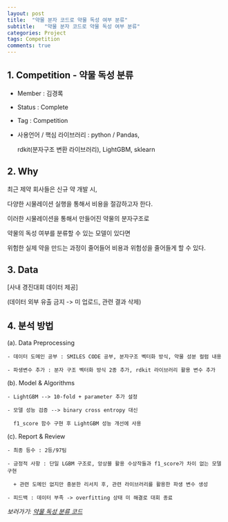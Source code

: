 ```yaml
---
layout: post
title:  "약물 분자 코드로 약물 독성 여부 분류"
subtitle:   "약물 분자 코드로 약물 독성 여부 분류"
categories: Project
tags: Competition
comments: true
---
```


## 1. Competition - 약물 독성 분류

  - Member : 김경록

  - Status : Complete

  - Tag : Competition

  - 사용언어 / 핵심 라이브러리 : python / Pandas, 
  
  	rdkit(분자구조 변환 라이브러리), LightGBM, sklearn

## 2. Why

 최근 제약 회사들은 신규 약 개발 시, 
 
 다양한 시물레이션 실행을 통해서 비용을 절감하고자 한다.
 
 이러한 시물레이션을 통해서 만들어진 약물의 분자구조로 
 
 약물의 독성 여부를 분류할 수 있는 모델이 있다면
 
 위험한 실제 약을 만드는 과정이 줄어들어 비용과 위험성을 줄어들게 할 수 있다.
 
 ## 3. Data

[사내 경진대회 데이터 제공] 

(데이터 외부 유출 금지 -> 미 업로드, 관련 결과 삭제)

## 4. 분석 방법

(a). Data Preprocessing
 
	- 데이터 도메인 공부 : SMILES CODE 공부, 분자구조 벡터화 방식, 약물 성분 컬럼 내용
	
	- 파생변수 추가 : 분자 구조 벡터화 방식 2종 추가, rdkit 라이브러리 활용 변수 추가
	
 (b). Model & Algorithms
 
	- LightGBM --> 10-fold + parameter 추가 설정
	
	- 모델 성능 검증 --> binary cross entropy 대신 
	
	  f1_score 함수 구현 후 LightGBM 성능 개선에 사용
	
 (c). Report & Review
 
	- 최종 등수 : 2등/97팀
	
	- 긍정적 사항 : 단일 LGBM 구조로, 앙상블 활용 수상작들과 f1_score가 차이 없는 모델 구현
	
	  + 관련 도메인 없지만 충분한 리서치 후, 관련 라이브러리를 활용한 파생 변수 생성
	
	- 피드백 : 데이터 부족 -> overfitting 상태 미 해결로 대회 종료
		
*보러가기: [약물 독성 분류 코드](https://github.com/bluemumin/smiles_toxicity/blob/main/smiles_code_to_toxicity.ipynb)*